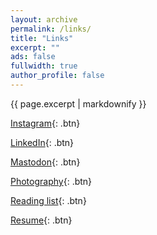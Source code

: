 ```yaml
---
layout: archive
permalink: /links/
title: "Links"
excerpt: ""
ads: false
fullwidth: true
author_profile: false
---
```



<!-- Instructions for buttons: https://mmistakes.github.io/minimal-mistakes/markup/markup-html-tags-and-formatting/#buttons -->
<!-- More instructions for buttons: https://mmistakes.github.io/minimal-mistakes/docs/utility-classes/#buttons -->

<p align="center">

{{ page.excerpt | markdownify }}

[Instagram](https://instagram.com/HiltonTod){: .btn}

[LinkedIn](https://www.linkedin.com/in/todhilton){: .btn}

[Mastodon](https://hachyderm.io/@HiltonTod){: .btn}

[Photography](https://photos.todhilton.com/){: .btn}

[Reading list](/reads/books){: .btn}

[Resume](/resume){: .btn}

</p>
